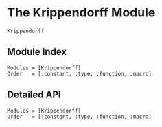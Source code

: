 # The Krippendorff Module

```@docs
Krippendorff
```

## Module Index

```@index
Modules = [Krippendorff]
Order   = [:constant, :type, :function, :macro]
```

## Detailed API

```@autodocs
Modules = [Krippendorff]
Order   = [:constant, :type, :function, :macro]
```